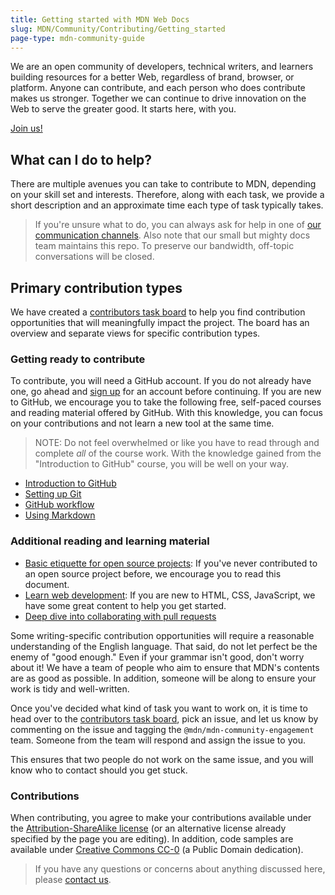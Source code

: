 ```yaml
---
title: Getting started with MDN Web Docs
slug: MDN/Community/Contributing/Getting_started
page-type: mdn-community-guide
---
```




We are an open community of developers, technical writers, and learners building resources for a better Web, regardless of brand, browser, or platform. Anyone can contribute, and each person who does contribute makes us stronger. Together we can continue to drive innovation on the Web to serve the greater good. It starts here, with you.

[Join us!](/MDN/Community/Communication_channels)

## What can I do to help?

There are multiple avenues you can take to contribute to MDN, depending on your skill set and interests. Therefore, along with each task, we provide a short description and an approximate time each type of task typically takes.

> If you're unsure what to do, you can always ask for help in one of [our communication channels](/MDN/Community/Communication_channels).
> Also note that our small but mighty docs team maintains this repo. To preserve our bandwidth, off-topic conversations will be closed.

## Primary contribution types

We have created a [contributors task board](https://github.com/orgs/mdn/projects/25/views/1) to help you find contribution opportunities that will meaningfully impact the project. The board has an overview and separate views for specific contribution types.

### Getting ready to contribute

To contribute, you will need a GitHub account. If you do not already have one, go ahead and [sign up](https://github.com/signup) for an account before continuing. If you are new to GitHub, we encourage you to take the following free, self-paced courses and reading material offered by GitHub. With this knowledge, you can focus on your contributions and not learn a new tool at the same time.

> NOTE: Do not feel overwhelmed or like you have to read through and complete _all_ of the course work. With the knowledge gained from the "Introduction to GitHub" course, you will be well on your way.

- [Introduction to GitHub](https://github.com/skills/introduction-to-github)
- [Setting up Git](https://docs.github.com/en/get-started/getting-started-with-git/set-up-git)
- [GitHub workflow](https://docs.github.com/en/get-started/using-github/github-flow)
- [Using Markdown](https://github.com/skills/communicate-using-markdown)

### Additional reading and learning material

- [Basic etiquette for open source projects](/MDN/Community/Open_source_etiquette): If you've never contributed to an open source project before, we encourage you to read this document.
- [Learn web development](/Learn): If you are new to HTML, CSS, JavaScript, we have some great content to help you get started.
- [Deep dive into collaborating with pull requests](https://docs.github.com/en/pull-requests/collaborating-with-pull-requests)

Some writing-specific contribution opportunities will require a reasonable understanding of the English language. That said, do not let perfect be the enemy of "good enough." Even if your grammar isn't good, don't worry about it! We have a team of people who aim to ensure that MDN's contents are as good as possible. In addition, someone will be along to ensure your work is tidy and well-written.

Once you've decided what kind of task you want to work on, it is time to head over to the [contributors task board](https://github.com/orgs/mdn/projects/25/views/1), pick an issue, and let us know by commenting on the issue and tagging the `@mdn/mdn-community-engagement` team. Someone from the team will respond and assign the issue to you.

This ensures that two people do not work on the same issue, and you will know who to contact should you get stuck.

### Contributions

When contributing, you agree to make your contributions available under the [Attribution-ShareAlike license](https://creativecommons.org/licenses/by-sa/4.0/) (or an alternative license already specified by the page you are editing). In addition, code samples are available under [Creative Commons CC-0](https://creativecommons.org/public-domain/cc0/) (a Public Domain dedication).

> If you have any questions or concerns about anything discussed here, please [contact us](/MDN/Community/Communication_channels).
